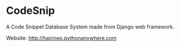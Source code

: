 # CodeSnip
A Code Snippet Database System made from Django web framework.

Website: http://hairineo.pythonanywhere.com



